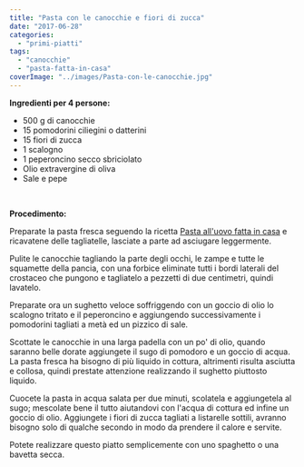 ```yaml
---
title: "Pasta con le canocchie e fiori di zucca"
date: "2017-06-28"
categories: 
  - "primi-piatti"
tags: 
  - "canocchie"
  - "pasta-fatta-in-casa"
coverImage: "../images/Pasta-con-le-canocchie.jpg"
---
```


**Ingredienti per 4 persone:**

- 500 g di canocchie
- 15 pomodorini ciliegini o datterini
- 15 fiori di zucca
- 1 scalogno
- 1 peperoncino secco sbriciolato
- Olio extravergine di oliva
- Sale e pepe

 

**Procedimento:**

Preparate la pasta fresca seguendo la ricetta [Pasta all'uovo fatta in casa](https://cucinadalnord.it/pasta-uovo-fatta-in-casa/) e ricavatene delle tagliatelle, lasciate a parte ad asciugare leggermente.

Pulite le canocchie tagliando la parte degli occhi, le zampe e tutte le squamette della pancia, con una forbice eliminate tutti i bordi laterali del crostaceo che pungono e tagliatelo a pezzetti di due centimetri, quindi lavatelo.

Preparate ora un sughetto veloce soffriggendo con un goccio di olio lo scalogno tritato e il peperoncino e aggiungendo successivamente i pomodorini tagliati a metà ed un pizzico di sale.

Scottate le canocchie in una larga padella con un po' di olio, quando saranno belle dorate aggiungete il sugo di pomodoro e un goccio di acqua. La pasta fresca ha bisogno di più liquido in cottura, altrimenti risulta asciutta e collosa, quindi prestate attenzione realizzando il sughetto piuttosto liquido.

Cuocete la pasta in acqua salata per due minuti, scolatela e aggiungetela al sugo; mescolate bene il tutto aiutandovi con l'acqua di cottura ed infine un goccio di olio. Aggiungete i fiori di zucca tagliati a listarelle sottili, avranno bisogno solo di qualche secondo in modo da prendere il calore e servite.

Potete realizzare questo piatto semplicemente con uno spaghetto o una bavetta secca.
